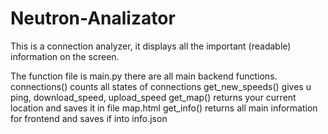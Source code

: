 # Neutron-Analizator
This is a connection analyzer, it displays all the 
important (readable) information on the screen.

The function file is main.py there are all main backend functions.
connections() counts all states of connections
get_new_speeds() gives u ping, download_speed, upload_speed
get_map() returns your current location and saves it in file map.html
get_info() returns all main information for frontend and saves if into info.json